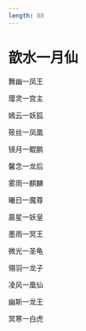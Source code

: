 ```yaml
---
length: 80
---
```


# 歆水一月仙

舞幽一凤王

璎灵一宫主

嫣云一妖狐

筱丝一凤凰

镜月一鲲鹏

馨念一龙后

雾雨一麒麟

曦日一魔尊

晨星一妖皇

墨雨一冥王

微光一圣龟

翎羽一龙子

凌风一凰仙

幽斯一龙王

冥寒一白虎

<br>

<br>
<br>

